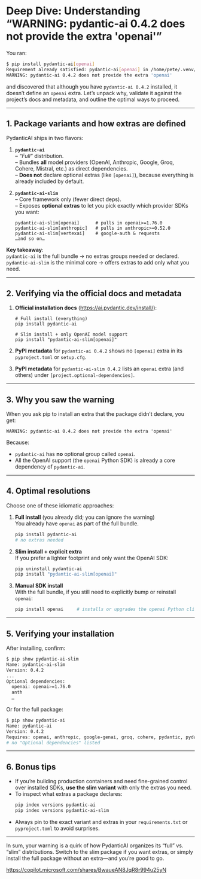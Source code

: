 # Deep Dive: Understanding “WARNING: pydantic-ai 0.4.2 does not provide the extra 'openai'”

You ran:

```bash
$ pip install pydantic-ai[openai]
Requirement already satisfied: pydantic-ai[openai] in /home/pete/.venv/lib/python3.12/site-packages (0.4.2)
WARNING: pydantic-ai 0.4.2 does not provide the extra 'openai'
```

and discovered that although you have `pydantic-ai 0.4.2` installed, it doesn’t define an `openai` extra. Let’s unpack why, validate it against the project’s docs and metadata, and outline the optimal ways to proceed.

---

## 1. Package variants and how extras are defined

PydanticAI ships in two flavors:

1. **`pydantic-ai`**  
   – *“Full”* distribution.  
   – Bundles **all** model providers (OpenAI, Anthropic, Google, Groq, Cohere, Mistral, etc.) as direct dependencies.  
   – **Does not** declare optional extras (like `[openai]`), because everything is already included by default.

2. **`pydantic-ai-slim`**  
   – Core framework only (fewer direct deps).  
   – Exposes **optional extras** to let you pick exactly which provider SDKs you want:

     ```text
     pydantic-ai-slim[openai]      # pulls in openai>=1.76.0
     pydantic-ai-slim[anthropic]   # pulls in anthropic>=0.52.0
     pydantic-ai-slim[vertexai]    # google-auth & requests
     …and so on…
     ```

**Key takeaway**:  
`pydantic-ai` is the full bundle → no extras groups needed or declared.  
`pydantic-ai-slim` is the minimal core → offers extras to add only what you need.

---

## 2. Verifying via the official docs and metadata

1. **Official installation docs** (https://ai.pydantic.dev/install/):  
   ```
   # Full install (everything)
   pip install pydantic-ai

   # Slim install + only OpenAI model support
   pip install "pydantic-ai-slim[openai]"
   ```

2. **PyPI metadata** for `pydantic-ai 0.4.2` shows no `[openai]` extra in its `pyproject.toml` or `setup.cfg`.  
3. **PyPI metadata** for `pydantic-ai-slim 0.4.2` lists an `openai` extra (and others) under `[project.optional-dependencies]`.

---

## 3. Why you saw the warning

When you ask pip to install an extra that the package didn’t declare, you get:

```
WARNING: pydantic-ai 0.4.2 does not provide the extra 'openai'
```

Because:
- `pydantic-ai` has **no** optional group called `openai`.
- All the OpenAI support (the `openai` Python SDK) is already a core dependency of `pydantic-ai`.

---

## 4. Optimal resolutions

Choose one of these idiomatic approaches:

1. **Full install** (you already did; you can ignore the warning)  
   You already have `openai` as part of the full bundle.  
   ```bash
   pip install pydantic-ai
   # no extras needed
   ```

2. **Slim install + explicit extra**  
   If you prefer a lighter footprint and only want the OpenAI SDK:  
   ```bash
   pip uninstall pydantic-ai
   pip install "pydantic-ai-slim[openai]"
   ```

3. **Manual SDK install**  
   With the full bundle, if you still need to explicitly bump or reinstall `openai`:  
   ```bash
   pip install openai     # installs or upgrades the openai Python client
   ```

---

## 5. Verifying your installation

After installing, confirm:

```bash
$ pip show pydantic-ai-slim
Name: pydantic-ai-slim
Version: 0.4.2
...
Optional dependencies:
  openai: openai>=1.76.0
  anth
  …
```

Or for the full package:

```bash
$ pip show pydantic-ai
Name: pydantic-ai
Version: 0.4.2
Requires: openai, anthropic, google-genai, groq, cohere, pydantic, pydantic-graph, pydantic-evals, pydantic-settings, …
# no "Optional dependencies" listed
```

---

## 6. Bonus tips

- If you’re building production containers and need fine-grained control over installed SDKs, **use the slim variant** with only the extras you need.
- To inspect what extras a package declares:  
  ```bash
  pip index versions pydantic-ai
  pip index versions pydantic-ai-slim
  ```
- Always pin to the exact variant and extras in your `requirements.txt` or `pyproject.toml` to avoid surprises.

---

In sum, your warning is a quirk of how PydanticAI organizes its “full” vs. “slim” distributions. Switch to the slim package if you want extras, or simply install the full package without an extra—and you’re good to go.

https://copilot.microsoft.com/shares/BwaueAN8JqR8r994u25yN
